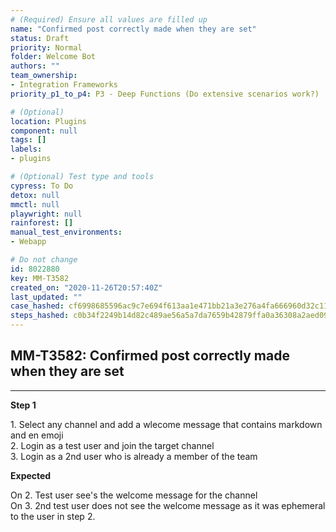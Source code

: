 ```yaml
---
# (Required) Ensure all values are filled up
name: "Confirmed post correctly made when they are set"
status: Draft
priority: Normal
folder: Welcome Bot
authors: ""
team_ownership: 
- Integration Frameworks
priority_p1_to_p4: P3 - Deep Functions (Do extensive scenarios work?)

# (Optional)
location: Plugins
component: null
tags: []
labels: 
- plugins

# (Optional) Test type and tools
cypress: To Do
detox: null
mmctl: null
playwright: null
rainforest: []
manual_test_environments: 
- Webapp

# Do not change
id: 8022880
key: MM-T3582
created_on: "2020-11-26T20:57:40Z"
last_updated: ""
case_hashed: cf6998685596ac9c7e694f613aa1e471bb21a3e276a4fa666960d32c11a38b73405ee7fb1db370695e10632715dd808a
steps_hashed: c0b34f2249b14d82c489ae56a5a7da7659b42879ffa0a36308a2aed0930d8267eccdbcd14d3d9f9a88080cc370af4b6b
---
```


<!-- (Auto-generated) Based on frontmatter's "key" and "name" -->

## MM-T3582: Confirmed post correctly made when they are set

---

**Step 1**

1\. Select any channel and add a wlecome message that contains markdown and en emoji\
2\. Login as a test user and join the target channel\
3\. Login as a 2nd user who is already a member of the team

**Expected**

On 2. Test user see's the welcome message for the channel\
On 3. 2nd test user does not see the welcome message as it was ephemeral to the user in step 2.
